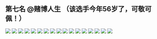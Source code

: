 ## 第七名 @赌博人生 （该选手今年56岁了，可敬可佩！）
![](figs/赌博人生1.png)![](figs/赌博人生2.png)![](figs/赌博人生3.png)![](figs/赌博人生4.png)![](figs/赌博人生5.png)![](figs/赌博人生6.png)![](figs/赌博人生7.png)![](figs/赌博人生8.png)![](figs/赌博人生9.png)![](figs/赌博人生10.png)![](figs/赌博人生11.png)![](figs/赌博人生12.png)![](figs/赌博人生13.png)![](figs/赌博人生14.png)![](figs/赌博人生15.png)![](figs/赌博人生16.png)![](figs/赌博人生17.png)